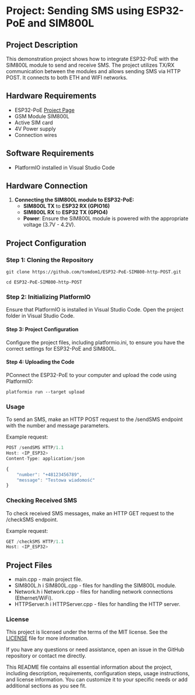 # Project: Sending SMS using ESP32-PoE and SIM800L

## Project Description

This demonstration project shows how to integrate ESP32-PoE with the SIM800L module to send and receive SMS. The project utilizes TX/RX communication between the modules and allows sending SMS via HTTP POST. It connects to both ETH and WIFI networks.


## Hardware Requirements

- ESP32-PoE 
[Project Page](https://www.olimex.com/Products/IoT/ESP32/ESP32-POE/open-source-hardware)
- GSM Module SIM800L
- Active SIM card 
- 4V Power supply
- Connection wires

## Software Requirements

- PlatformIO installed in Visual Studio Code

## Hardware Connection

1. **Connecting the SIM800L module to ESP32-PoE:**
   - **SIM800L TX** to **ESP32 RX (GPIO16)**
   - **SIM800L RX** to **ESP32 TX (GPIO4)**
    - **Power**: Ensure the SIM800L module is powered with the appropriate voltage (3.7V - 4.2V).

## Project Configuration

### Step 1: Cloning the Repository
````
git clone https://github.com/tomdom1/ESP32-PoE-SIM800-http-POST.git

cd ESP32-PoE-SIM800-http-POST
````

### Step 2: Initializing PlatformIO
Ensure that PlatformIO is installed in Visual Studio Code. Open the project folder in Visual Studio Code.

#### Step 3: Project Configuration
Configure the project files, including platformio.ini, to ensure you have the correct settings for ESP32-PoE and SIM800L.

#### Step 4: Uploading the Code 
PConnect the ESP32-PoE to your computer and upload the code using PlatformIO:

````
platformio run --target upload
````

### Usage

To send an SMS, make an HTTP POST request to the /sendSMS endpoint with the number and message parameters.

Example request:

````javascript 
POST /sendSMS HTTP/1.1
Host: <IP_ESP32>
Content-Type: application/json

{
    "number": "+48123456789",
    "message": "Testowa wiadomość"
}
````

### Checking Received SMS
To check received SMS messages, make an HTTP GET request to the /checkSMS endpoint.

Example request:

````js
GET /checkSMS HTTP/1.1
Host: <IP_ESP32>
````

## Project Files
- main.cpp - main project file.
- SIM800L.h i SIM800L.cpp - files for handling the SIM800L module.
- Network.h i Network.cpp - files for handling network connections (Ethernet/WiFi).
- HTTPServer.h i HTTPServer.cpp - files for handling the HTTP server.

### License
This project is licensed under the terms of the MIT license. See the [LICENSE](https://github.com/tomdom1/ESP32-PoE-SIM800-http-POST/blob/main/LICENSE) file for more information.

If you have any questions or need assistance, open an issue in the GitHub repository or contact me directly.

This README file contains all essential information about the project, including description, requirements, configuration steps, usage instructions, and license information. You can customize it to your specific needs or add additional sections as you see fit.




